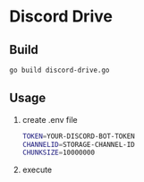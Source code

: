 # Discord Drive

## Build

```bash
go build discord-drive.go
```

## Usage

1. create .env file

    ```bash
    TOKEN=YOUR-DISCORD-BOT-TOKEN
    CHANNELID=STORAGE-CHANNEL-ID
    CHUNKSIZE=10000000
    ```

2. execute
